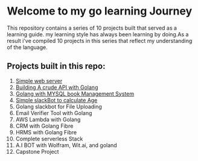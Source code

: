 # Welcome to my go learning Journey

This repository contains a series of 10 projects built that served as a learning guide.
my learning style has always been learning by doing.As a result i've compiled 10 projects in this series that reflect my understanding of the language.

## Projects built in this repo:
1. [Simple web server](./simple-web_server/)
2. [Building A crude API with Golang](./movies-rest_api/)
3. [Golang with MYSQL book Management System](./go-bookstore/)
4. [Simple slackBot to calculate Age](./slack-age-bot/) 
5. Golang slackbot for File Uploading 
6. Email Verifier Tool with Golang 
7. AWS Lambda with Golang 
8. CRM with Golang Fibre
9. HRMS with Golang Fibre
10. Complete serverless Stack 
11. A.I BOT with Wolfram, Wit.ai, and goland 
12. Capstone Project 
